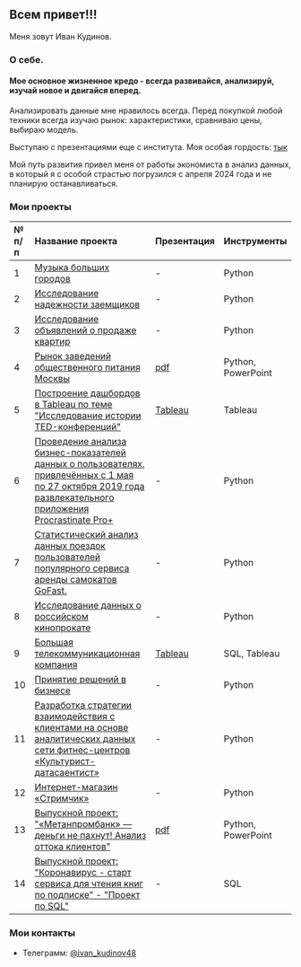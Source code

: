 ## Всем привет!!!
Меня зовут Иван Кудинов.

### О себе.

#### Мое основное жизненное кредо - всегда развивайся, анализируй, изучай новое и двигайся вперед.

Анализировать данные мне нравилось всегда. Перед покупкой любой техники всегда изучаю  рынок: характеристики, сравниваю цены, выбираю модель.

Выступаю с презентациями еще с института. Моя особая гордость: [тык](https://github.com/ink48/IvanKudinov/blob/main/Euromysl.ipynb)

Мой путь развития привел меня от работы экономиста в анализ данных, в который я с особой страстью погрузился с апреля 2024 года и не планирую останавливаться.

### Мои проекты

| № п/п | Название проекта | Презентация | Инструменты |
| :---------------------- | :---------------------- | :---------------------- | :---------------------- |
| 1 | [Музыка больших городов](https://github.com/ink48/IvanKudinov/blob/main/S1_Muzika_bolchich%20gorodov.ipynb) | - | Python |
| 2 | [Исследование надежности заемщиков](https://github.com/ink48/IvanKudinov/blob/main/S2_Project_Issledovanie_nadeschnosti%20zaemschukov_git.ipynb) | - | Python |
| 3 | [Исследование объявлений о продаже квартир](https://github.com/ink48/IvanKudinov/blob/main/S3_Project_Issledovanie_objyvleniy_o_prodasche_kvartir_git.ipynb) | - | Python |
| 4 | [Рынок заведений общественного питания Москвы](https://github.com/ink48/IvanKudinov/blob/main/S5_Project_Riynok_zavedeniy_obschestvennogo%20pitaniy_Moskvi_git.ipynb) | [pdf](https://github.com/ink48/IvanKudinov/blob/main/S5_Proekt_Презентация.pdf) | Python, PowerPoint |
| 5 | [Построение дашбордов в Tableau по теме "Исследование истории TED-конференций"](https://github.com/ink48/IvanKudinov/blob/main/S6_Project_Tableau_git.ipynb) | [Tableau](https://public.tableau.com/views/Proekt_v3/TED-?:language=en-US&publish=yes&:sid=&:redirect=auth&:display_count=n&:origin=viz_share_link) | Tableau |
| 6 | [Проведение анализа бизнес-показателей данных о пользователях, привлечённых с 1 мая по 27 октября 2019 года развлекательного приложения Procrastinate Pro+](https://github.com/ink48/IvanKudinov/blob/main/S7_Project_Analiz_razvlekatelnogo_prilogheniy_Procrastinate_Pro%2B_git.ipynb) | - | Python |
| 7 | [Статистический анализ данных поездок пользователей популярного сервиса аренды самокатов GoFast.](https://github.com/ink48/IvanKudinov/blob/main/S9_Project_Stat_analiz_dannyich_servisa_arendi_samokatov_GoFast_git.ipynb) | - | Python |
| 8 | [Исследование данных о российском кинопрокате](https://github.com/ink48/IvanKudinov/blob/main/Sborniy_project_1_Rossiyskiy_kinoprokat_git.ipynb) | - | Python |
| 9 | [Большая телекоммуникационная компания]() | [Tableau](https://public.tableau.com/views/DA42_Kudinov_SbP2_V3/NPS_7?:language=en-US&:sid=&:redirect=auth&:display_count=n&:origin=viz_share_link) | SQL, Tableau |
| 10 | [Принятие решений в бизнесе](https://github.com/ink48/IvanKudinov/blob/main/S10_Project_Prinyatie_rescheniy_v_biznese_A_B_test_git.ipynb) | - | Python |
| 11 | [Разработка стратегии взаимодействия с клиентами на основе аналитических данных сети фитнес-центров «Культурист-датасаентист»](https://github.com/ink48/IvanKudinov/blob/main/S11_Project_Zal_Kulturyst_Datasaentist_git.ipynb) | - | Python |
| 12 | [Интернет-магазин «Стримчик»](https://github.com/ink48/IvanKudinov/blob/main/S12_Project_Internet_magazin_Strimchik_git.ipynb) | - | Python |
| 13 | [Выпускной проект: "«Метанпромбанк» — деньги не пахнут! Анализ оттока клиентов"](https://github.com/ink48/IvanKudinov/blob/main/Kudinov_Ivan_DA_42_Vipusknoi%20proekt_FINAL_Metanprombank_git.ipynb) | [pdf](https://github.com/ink48/IvanKudinov/blob/main/Kudinov_Ivan_DA_42_Vipusknoi%20proekt_Metanprombank.pdf) | Python, PowerPoint |
| 14 | [Выпускной проект: "Коронавирус - старт сервиса для чтения книг по подписке" - "Проект по SQL"](https://github.com/ink48/IvanKudinov/blob/main/Kudinov_Ivan_DA_42_Vipusknoi%20proekt_FINAL_SQL_Servis_chteniy_knig_git.ipynb) | - | SQL |

### Мои контакты
- Телеграмм: [@ivan_kudinov48](https://t.me/ivan_kudinov48)

